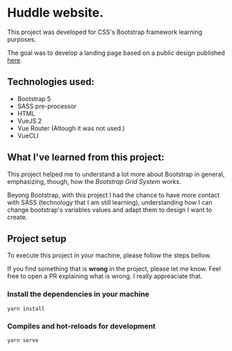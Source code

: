 # Huddle website.

<p>This project was developed for CSS's Bootstrap framework learning purposes.</p>
<p>The goal was to develop a landing page based on a public design published <a href="https://www.frontendmentor.io/challenges/huddle-landing-page-with-curved-sections-5ca5ecd01e82137ec91a50f2">here</a>.</p>


## Technologies used:
- Bootstrap 5
- SASS pre-processor
- HTML
- VueJS 2
- Vue Router (Altough it was not used.)
- VueCLI


## What I've learned from this project:
<p>This project helped me to understand a lot more about Bootstrap in general, emphasizing, though, how the <em>Bootstrap Grid System</em> works.</p>

<p>Beyong Bootstrap, with this project I had the chance to have more contact with SASS (technology that I am still learning), understanding how I can change bootstrap's variables values and adapt them to design I want to create.</p>


## Project setup
<p>To execute this project in your machine, please follow the steps bellow.</p>
<p>If you find something that is <strong>wrong</strong> in the project, please let me know. Feel free to open a PR explaining what is wrong. I really appreaciate that.</p>

### Install the dependencies in your machine
```
yarn install
```

### Compiles and hot-reloads for development
```
yarn serve 
```

